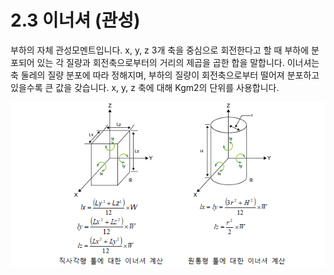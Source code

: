 ﻿# 2.3 이너셔 (관성)

부하의 자체 관성모멘트입니다. x, y, z 3개 축을 중심으로 회전한다고 할 때 부하에 분포되어 있는 각 질량과 회전축으로부터의 거리의 제곱을 곱한 합을 말합니다. 이너셔는 축 둘레의 질량 분포에 따라 정해지며, 부하의 질량이 회전축으로부터 떨어져 분포하고 있을수록 큰 값을 갖습니다. x, y, z 축에 대해 Kgm2의 단위를 사용합니다.

![그림 2 이너셔 계산](<../_assets/image_10.png>)

